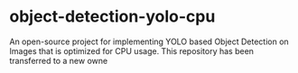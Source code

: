 # object-detection-yolo-cpu 
An open-source project for implementing YOLO based Object Detection on Images that is optimized for CPU usage. This repository has been transferred to a new owne